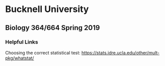 # Bucknell University
## Biology 364/664 Spring 2019

### Helpful Links

Choosing the correct statistical test:
https://stats.idre.ucla.edu/other/mult-pkg/whatstat/

